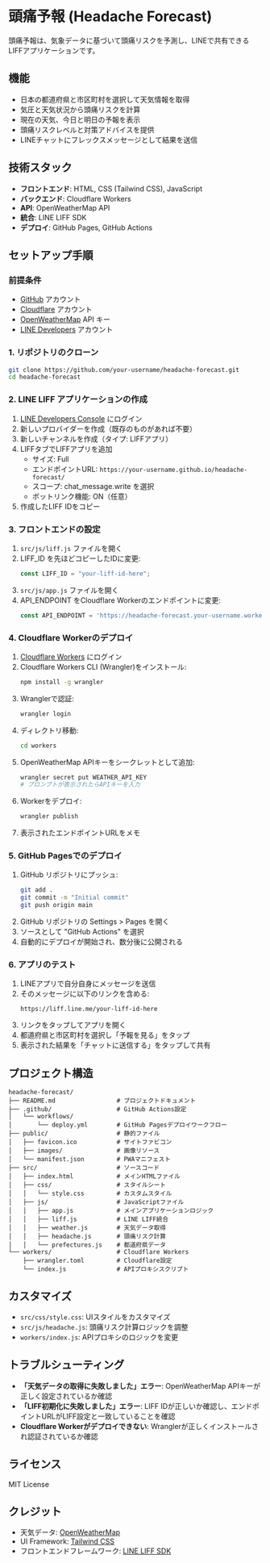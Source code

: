 # 頭痛予報 (Headache Forecast)

頭痛予報は、気象データに基づいて頭痛リスクを予測し、LINEで共有できるLIFFアプリケーションです。

## 機能

- 日本の都道府県と市区町村を選択して天気情報を取得
- 気圧と天気状況から頭痛リスクを計算
- 現在の天気、今日と明日の予報を表示
- 頭痛リスクレベルと対策アドバイスを提供
- LINEチャットにフレックスメッセージとして結果を送信

## 技術スタック

- **フロントエンド**: HTML, CSS (Tailwind CSS), JavaScript
- **バックエンド**: Cloudflare Workers
- **API**: OpenWeatherMap API
- **統合**: LINE LIFF SDK
- **デプロイ**: GitHub Pages, GitHub Actions

## セットアップ手順

### 前提条件

- [GitHub](https://github.com/) アカウント
- [Cloudflare](https://www.cloudflare.com/) アカウント
- [OpenWeatherMap](https://openweathermap.org/) API キー
- [LINE Developers](https://developers.line.biz/) アカウント

### 1. リポジトリのクローン

```bash
git clone https://github.com/your-username/headache-forecast.git
cd headache-forecast
```

### 2. LINE LIFF アプリケーションの作成

1. [LINE Developers Console](https://developers.line.biz/console/) にログイン
2. 新しいプロバイダーを作成（既存のものがあれば不要）
3. 新しいチャンネルを作成（タイプ: LIFFアプリ）
4. LIFFタブでLIFFアプリを追加
   - サイズ: Full
   - エンドポイントURL: `https://your-username.github.io/headache-forecast/`
   - スコープ: chat_message.write を選択
   - ボットリンク機能: ON（任意）
5. 作成したLIFF IDをコピー

### 3. フロントエンドの設定

1. `src/js/liff.js` ファイルを開く
2. LIFF_ID を先ほどコピーしたIDに変更:
   ```javascript
   const LIFF_ID = "your-liff-id-here";
   ```
3. `src/js/app.js` ファイルを開く
4. API_ENDPOINT をCloudflare Workerのエンドポイントに変更:
   ```javascript
   const API_ENDPOINT = 'https://headache-forecast.your-username.workers.dev';
   ```

### 4. Cloudflare Workerのデプロイ

1. [Cloudflare Workers](https://workers.cloudflare.com/) にログイン
2. Cloudflare Workers CLI (Wrangler)をインストール:
   ```bash
   npm install -g wrangler
   ```
3. Wranglerで認証:
   ```bash
   wrangler login
   ```
4. ディレクトリ移動:
   ```bash
   cd workers
   ```
5. OpenWeatherMap APIキーをシークレットとして追加:
   ```bash
   wrangler secret put WEATHER_API_KEY
   # プロンプトが表示されたらAPIキーを入力
   ```
6. Workerをデプロイ:
   ```bash
   wrangler publish
   ```
7. 表示されたエンドポイントURLをメモ

### 5. GitHub Pagesでのデプロイ

1. GitHub リポジトリにプッシュ:
   ```bash
   git add .
   git commit -m "Initial commit"
   git push origin main
   ```
2. GitHub リポジトリの Settings > Pages を開く
3. ソースとして "GitHub Actions" を選択
4. 自動的にデプロイが開始され、数分後に公開される

### 6. アプリのテスト

1. LINEアプリで自分自身にメッセージを送信
2. そのメッセージに以下のリンクを含める:
   ```
   https://liff.line.me/your-liff-id-here
   ```
3. リンクをタップしてアプリを開く
4. 都道府県と市区町村を選択し「予報を見る」をタップ
5. 表示された結果を「チャットに送信する」をタップして共有

## プロジェクト構造

```
headache-forecast/
├── README.md                 # プロジェクトドキュメント
├── .github/                  # GitHub Actions設定
│   └── workflows/
│       └── deploy.yml        # GitHub Pagesデプロイワークフロー
├── public/                   # 静的ファイル
│   ├── favicon.ico           # サイトファビコン
│   ├── images/               # 画像リソース
│   └── manifest.json         # PWAマニフェスト
├── src/                      # ソースコード
│   ├── index.html            # メインHTMLファイル
│   ├── css/                  # スタイルシート
│   │   └── style.css         # カスタムスタイル
│   ├── js/                   # JavaScriptファイル
│   │   ├── app.js            # メインアプリケーションロジック
│   │   ├── liff.js           # LINE LIFF統合
│   │   ├── weather.js        # 天気データ取得
│   │   ├── headache.js       # 頭痛リスク計算
│   │   └── prefectures.js    # 都道府県データ
└── workers/                  # Cloudflare Workers
    ├── wrangler.toml         # Cloudflare設定
    └── index.js              # APIプロキシスクリプト
```

## カスタマイズ

- `src/css/style.css`: UIスタイルをカスタマイズ
- `src/js/headache.js`: 頭痛リスク計算ロジックを調整
- `workers/index.js`: APIプロキシのロジックを変更

## トラブルシューティング

- **「天気データの取得に失敗しました」エラー**: OpenWeatherMap APIキーが正しく設定されているか確認
- **「LIFF初期化に失敗しました」エラー**: LIFF IDが正しいか確認し、エンドポイントURLがLIFF設定と一致していることを確認
- **Cloudflare Workerがデプロイできない**: Wranglerが正しくインストールされ認証されているか確認

## ライセンス

MIT License

## クレジット

- 天気データ: [OpenWeatherMap](https://openweathermap.org/)
- UI Framework: [Tailwind CSS](https://tailwindcss.com/)
- フロントエンドフレームワーク: [LINE LIFF SDK](https://developers.line.biz/en/docs/liff/overview/)